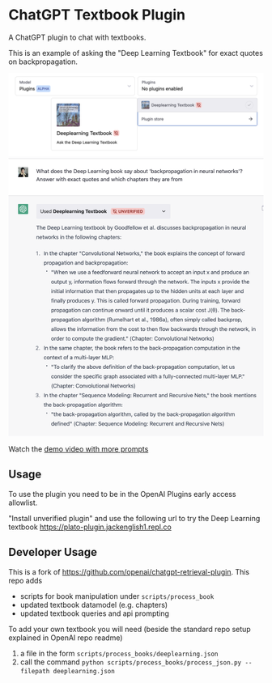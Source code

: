 # ChatGPT Textbook Plugin

A ChatGPT plugin to chat with textbooks. 

This is an example of asking the "Deep Learning Textbook" for exact quotes on backpropagation.

![](./demo1.png)
![](./demo2.png)

Watch the [demo video with more prompts](https://www.loom.com/share/d1705c068a2141c5934d25211477d21a) 

## Usage

To use the plugin you need to be in the OpenAI Plugins early access allowlist.

"Install unverified plugin" and use the following url to try the Deep Learning textbook https://plato-plugin.jackenglish1.repl.co

## Developer Usage

This is a fork of https://github.com/openai/chatgpt-retrieval-plugin. This repo adds

- scripts for book manipulation under `scripts/process_book`
- updated textbook datamodel (e.g. chapters)
- updated textbook queries and api prompting 

To add your own textbook you will need (beside the standard repo setup explained in OpenAI repo readme)
1. a file in the form `scripts/process_books/deeplearning.json` 
2. call the command `python scripts/process_books/process_json.py --filepath deeplearning.json`


